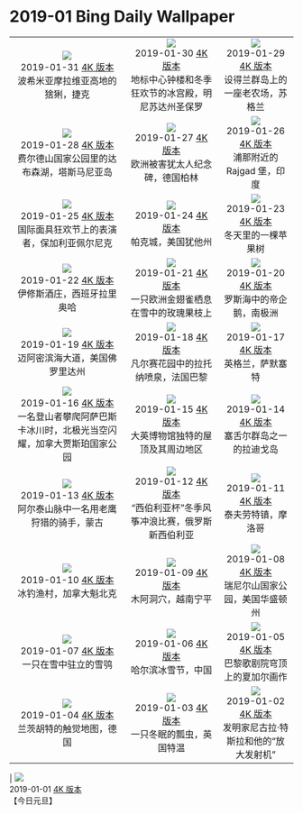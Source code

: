 # 2019-01 Bing Daily Wallpaper

|                                                                                                                                                                                                                                                                                                                                                              |                                                                                                                                                                                                                                                                                                                                                |                                                                                                                                                                                                                                                                                                                       |
| :----------------------------------------------------------------------------------------------------------------------------------------------------------------------------------------------------------------------------------------------------------------------------------------------------------------------------------------------------------: | :--------------------------------------------------------------------------------------------------------------------------------------------------------------------------------------------------------------------------------------------------------------------------------------------------------------------------------------------: | :-------------------------------------------------------------------------------------------------------------------------------------------------------------------------------------------------------------------------------------------------------------------------------------------------------------------: |
|                      ![](https://cn.bing.com/th?id=OHR.WinterLynx_ZH-CN7158207296_1920x1080.jpg&rf=LaDigue_UHD.jpg&pid=hp&w=480&h=270&rs=1&c=4)<br> 2019-01-31 [4K 版本](https://cn.bing.com/th?id=OHR.WinterLynx_ZH-CN7158207296_1920x1080.jpg&rf=LaDigue_UHD.jpg&pid=hp&w=3840&h=2160&rs=1&c=4) <br> 波希米亚摩拉维亚高地的猞猁，捷克                      | ![](https://cn.bing.com/th?id=OHR.IcePalaceStPaul_ZH-CN7212304504_1920x1080.jpg&rf=LaDigue_UHD.jpg&pid=hp&w=480&h=270&rs=1&c=4)<br> 2019-01-30 [4K 版本](https://cn.bing.com/th?id=OHR.IcePalaceStPaul_ZH-CN7212304504_1920x1080.jpg&rf=LaDigue_UHD.jpg&pid=hp&w=3840&h=2160&rs=1&c=4) <br> 地标中心钟楼和冬季狂欢节的冰宫殿，明尼苏达州圣保罗 |   ![](https://cn.bing.com/th?id=OHR.UpHellyAa_ZH-CN7287698551_1920x1080.jpg&rf=LaDigue_UHD.jpg&pid=hp&w=480&h=270&rs=1&c=4)<br> 2019-01-29 [4K 版本](https://cn.bing.com/th?id=OHR.UpHellyAa_ZH-CN7287698551_1920x1080.jpg&rf=LaDigue_UHD.jpg&pid=hp&w=3840&h=2160&rs=1&c=4) <br> 设得兰群岛上的一座老农场，苏格兰    |
|                   ![](https://cn.bing.com/th?id=OHR.LKDobson_ZH-CN7378172752_1920x1080.jpg&rf=LaDigue_UHD.jpg&pid=hp&w=480&h=270&rs=1&c=4)<br> 2019-01-28 [4K 版本](https://cn.bing.com/th?id=OHR.LKDobson_ZH-CN7378172752_1920x1080.jpg&rf=LaDigue_UHD.jpg&pid=hp&w=3840&h=2160&rs=1&c=4) <br> 费尔德山国家公园里的达布森湖，塔斯马尼亚岛                   |         ![](https://cn.bing.com/th?id=OHR.HolocaustMemorial_ZH-CN7460471446_1920x1080.jpg&rf=LaDigue_UHD.jpg&pid=hp&w=480&h=270&rs=1&c=4)<br> 2019-01-27 [4K 版本](https://cn.bing.com/th?id=OHR.HolocaustMemorial_ZH-CN7460471446_1920x1080.jpg&rf=LaDigue_UHD.jpg&pid=hp&w=3840&h=2160&rs=1&c=4) <br> 欧洲被害犹太人纪念碑，德国柏林         |     ![](https://cn.bing.com/th?id=OHR.FortRajgad_ZH-CN7621203821_1920x1080.jpg&rf=LaDigue_UHD.jpg&pid=hp&w=480&h=270&rs=1&c=4)<br> 2019-01-26 [4K 版本](https://cn.bing.com/th?id=OHR.FortRajgad_ZH-CN7621203821_1920x1080.jpg&rf=LaDigue_UHD.jpg&pid=hp&w=3840&h=2160&rs=1&c=4) <br> 浦那附近的 Rajgad 堡，印度      |
|              ![](https://cn.bing.com/th?id=OHR.KukeriCostume_ZH-CN7695643694_1920x1080.jpg&rf=LaDigue_UHD.jpg&pid=hp&w=480&h=270&rs=1&c=4)<br> 2019-01-25 [4K 版本](https://cn.bing.com/th?id=OHR.KukeriCostume_ZH-CN7695643694_1920x1080.jpg&rf=LaDigue_UHD.jpg&pid=hp&w=3840&h=2160&rs=1&c=4) <br> 国际面具狂欢节上的表演者，保加利亚佩尔尼克              |                        ![](https://cn.bing.com/th?id=OHR.ParkCity_ZH-CN7858135089_1920x1080.jpg&rf=LaDigue_UHD.jpg&pid=hp&w=480&h=270&rs=1&c=4)<br> 2019-01-24 [4K 版本](https://cn.bing.com/th?id=OHR.ParkCity_ZH-CN7858135089_1920x1080.jpg&rf=LaDigue_UHD.jpg&pid=hp&w=3840&h=2160&rs=1&c=4) <br> 帕克城，美国犹他州                        |           ![](https://cn.bing.com/th?id=OHR.ApfelTag_ZH-CN7906570680_1920x1080.jpg&rf=LaDigue_UHD.jpg&pid=hp&w=480&h=270&rs=1&c=4)<br> 2019-01-23 [4K 版本](https://cn.bing.com/th?id=OHR.ApfelTag_ZH-CN7906570680_1920x1080.jpg&rf=LaDigue_UHD.jpg&pid=hp&w=3840&h=2160&rs=1&c=4) <br> 冬天里的一棵苹果树            |
|                       ![](https://cn.bing.com/th?id=OHR.BodegasYsios_EN-AU4068043796_1920x1080.jpg&rf=LaDigue_UHD.jpg&pid=hp&w=480&h=270&rs=1&c=4)<br> 2019-01-22 [4K 版本](https://cn.bing.com/th?id=OHR.BodegasYsios_EN-AU4068043796_1920x1080.jpg&rf=LaDigue_UHD.jpg&pid=hp&w=3840&h=2160&rs=1&c=4) <br> 伊修斯酒庄，西班牙拉里奥哈                       |          ![](https://cn.bing.com/th?id=OHR.GoldfinchSnow_EN-AU0026372013_1920x1080.jpg&rf=LaDigue_UHD.jpg&pid=hp&w=480&h=270&rs=1&c=4)<br> 2019-01-21 [4K 版本](https://cn.bing.com/th?id=OHR.GoldfinchSnow_EN-AU0026372013_1920x1080.jpg&rf=LaDigue_UHD.jpg&pid=hp&w=3840&h=2160&rs=1&c=4) <br> 一只欧洲金翅雀栖息在雪中的玫瑰果枝上          |  ![](https://cn.bing.com/th?id=OHR.DivingEmperors_EN-AU9700060815_1920x1080.jpg&rf=LaDigue_UHD.jpg&pid=hp&w=480&h=270&rs=1&c=4)<br> 2019-01-20 [4K 版本](https://cn.bing.com/th?id=OHR.DivingEmperors_EN-AU9700060815_1920x1080.jpg&rf=LaDigue_UHD.jpg&pid=hp&w=3840&h=2160&rs=1&c=4) <br> 罗斯海中的帝企鹅，南极洲   |
|                       ![](https://cn.bing.com/th?id=OHR.OceanDrive_EN-AU9424629590_1920x1080.jpg&rf=LaDigue_UHD.jpg&pid=hp&w=480&h=270&rs=1&c=4)<br> 2019-01-19 [4K 版本](https://cn.bing.com/th?id=OHR.OceanDrive_EN-AU9424629590_1920x1080.jpg&rf=LaDigue_UHD.jpg&pid=hp&w=3840&h=2160&rs=1&c=4) <br> 迈阿密滨海大道，美国佛罗里达州                       |          ![](https://cn.bing.com/th?id=OHR.LatonaFountain_EN-AU9033977869_1920x1080.jpg&rf=LaDigue_UHD.jpg&pid=hp&w=480&h=270&rs=1&c=4)<br> 2019-01-18 [4K 版本](https://cn.bing.com/th?id=OHR.LatonaFountain_EN-AU9033977869_1920x1080.jpg&rf=LaDigue_UHD.jpg&pid=hp&w=3840&h=2160&rs=1&c=4) <br> 凡尔赛花园中的拉托纳喷泉，法国巴黎          |          ![](https://cn.bing.com/th?id=OHR.UKSomerset_ZH-CN2587621995_1920x1080.jpg&rf=LaDigue_UHD.jpg&pid=hp&w=480&h=270&rs=1&c=4)<br> 2019-01-17 [4K 版本](https://cn.bing.com/th?id=OHR.UKSomerset_ZH-CN2587621995_1920x1080.jpg&rf=LaDigue_UHD.jpg&pid=hp&w=3840&h=2160&rs=1&c=4) <br> 英格兰，萨默塞特           |
| ![](https://cn.bing.com/th?id=OHR.AthabascaCave_EN-AU0628983693_1920x1080.jpg&rf=LaDigue_UHD.jpg&pid=hp&w=480&h=270&rs=1&c=4)<br> 2019-01-16 [4K 版本](https://cn.bing.com/th?id=OHR.AthabascaCave_EN-AU0628983693_1920x1080.jpg&rf=LaDigue_UHD.jpg&pid=hp&w=3840&h=2160&rs=1&c=4) <br> 一名登山者攀爬阿萨巴斯卡冰川时，北极光当空闪耀，加拿大贾斯珀国家公园 |                   ![](https://cn.bing.com/th?id=OHR.BM1759_EN-AU0329493905_1920x1080.jpg&rf=LaDigue_UHD.jpg&pid=hp&w=480&h=270&rs=1&c=4)<br> 2019-01-15 [4K 版本](https://cn.bing.com/th?id=OHR.BM1759_EN-AU0329493905_1920x1080.jpg&rf=LaDigue_UHD.jpg&pid=hp&w=3840&h=2160&rs=1&c=4) <br> 大英博物馆独特的屋顶及其周边地区                   |         ![](https://cn.bing.com/th?id=OHR.LaDigue_ZH-CN2774523529_1920x1080.jpg&rf=LaDigue_UHD.jpg&pid=hp&w=480&h=270&rs=1&c=4)<br> 2019-01-14 [4K 版本](https://cn.bing.com/th?id=OHR.LaDigue_ZH-CN2774523529_1920x1080.jpg&rf=LaDigue_UHD.jpg&pid=hp&w=3840&h=2160&rs=1&c=4) <br> 塞舌尔群岛之一的拉迪戈岛          |
|                  ![](https://cn.bing.com/th?id=OHR.GoldenEagle_EN-AU9816441405_1920x1080.jpg&rf=LaDigue_UHD.jpg&pid=hp&w=480&h=270&rs=1&c=4)<br> 2019-01-13 [4K 版本](https://cn.bing.com/th?id=OHR.GoldenEagle_EN-AU9816441405_1920x1080.jpg&rf=LaDigue_UHD.jpg&pid=hp&w=3840&h=2160&rs=1&c=4) <br> 阿尔泰山脉中一名用老鹰狩猎的骑手，蒙古                  |        ![](https://cn.bing.com/th?id=OHR.Snowkiters_EN-AU9603475374_1920x1080.jpg&rf=LaDigue_UHD.jpg&pid=hp&w=480&h=270&rs=1&c=4)<br> 2019-01-12 [4K 版本](https://cn.bing.com/th?id=OHR.Snowkiters_EN-AU9603475374_1920x1080.jpg&rf=LaDigue_UHD.jpg&pid=hp&w=3840&h=2160&rs=1&c=4) <br> “西伯利亚杯”冬季风筝冲浪比赛，俄罗斯新西伯利亚        |       ![](https://cn.bing.com/th?id=OHR.NapoleonsHat_EN-AU5099662657_1920x1080.jpg&rf=LaDigue_UHD.jpg&pid=hp&w=480&h=270&rs=1&c=4)<br> 2019-01-11 [4K 版本](https://cn.bing.com/th?id=OHR.NapoleonsHat_EN-AU5099662657_1920x1080.jpg&rf=LaDigue_UHD.jpg&pid=hp&w=3840&h=2160&rs=1&c=4) <br> 泰夫劳特镇，摩洛哥        |
|                   ![](https://cn.bing.com/th?id=OHR.SaguenayIceFishing_ZH-CN9008067301_1920x1080.jpg&rf=LaDigue_UHD.jpg&pid=hp&w=480&h=270&rs=1&c=4)<br> 2019-01-10 [4K 版本](https://cn.bing.com/th?id=OHR.SaguenayIceFishing_ZH-CN9008067301_1920x1080.jpg&rf=LaDigue_UHD.jpg&pid=hp&w=3840&h=2160&rs=1&c=4) <br> 冰钓渔村，加拿大魁北克                   |                   ![](https://cn.bing.com/th?id=OHR.VietnamStairs_EN-AU4320366505_1920x1080.jpg&rf=LaDigue_UHD.jpg&pid=hp&w=480&h=270&rs=1&c=4)<br> 2019-01-09 [4K 版本](https://cn.bing.com/th?id=OHR.VietnamStairs_EN-AU4320366505_1920x1080.jpg&rf=LaDigue_UHD.jpg&pid=hp&w=3840&h=2160&rs=1&c=4) <br> 木阿洞穴，越南宁平                   |  ![](https://cn.bing.com/th?id=OHR.RainierDawn_EN-AU3730494945_1920x1080.jpg&rf=LaDigue_UHD.jpg&pid=hp&w=480&h=270&rs=1&c=4)<br> 2019-01-08 [4K 版本](https://cn.bing.com/th?id=OHR.RainierDawn_EN-AU3730494945_1920x1080.jpg&rf=LaDigue_UHD.jpg&pid=hp&w=3840&h=2160&rs=1&c=4) <br> 瑞尼尔山国家公园，美国华盛顿州   |
|                         ![](https://cn.bing.com/th?id=OHR.SnowyOwlVideo_ZH-CN9249781901_1920x1080.jpg&rf=LaDigue_UHD.jpg&pid=hp&w=480&h=270&rs=1&c=4)<br> 2019-01-07 [4K 版本](https://cn.bing.com/th?id=OHR.SnowyOwlVideo_ZH-CN9249781901_1920x1080.jpg&rf=LaDigue_UHD.jpg&pid=hp&w=3840&h=2160&rs=1&c=4) <br> 一只在雪中驻立的雪鸮                         |                  ![](https://cn.bing.com/th?id=OHR.TwilightHarbin_EN-AU2725726491_1920x1080.jpg&rf=LaDigue_UHD.jpg&pid=hp&w=480&h=270&rs=1&c=4)<br> 2019-01-06 [4K 版本](https://cn.bing.com/th?id=OHR.TwilightHarbin_EN-AU2725726491_1920x1080.jpg&rf=LaDigue_UHD.jpg&pid=hp&w=3840&h=2160&rs=1&c=4) <br> 哈尔滨冰雪节，中国                  |    ![](https://cn.bing.com/th?id=OHR.ParisOpera_EN-AU1557621930_1920x1080.jpg&rf=LaDigue_UHD.jpg&pid=hp&w=480&h=270&rs=1&c=4)<br> 2019-01-05 [4K 版本](https://cn.bing.com/th?id=OHR.ParisOpera_EN-AU1557621930_1920x1080.jpg&rf=LaDigue_UHD.jpg&pid=hp&w=3840&h=2160&rs=1&c=4) <br> 巴黎歌剧院穹顶上的夏加尔画作     |
|                   ![](https://cn.bing.com/th?id=OHR.LandshutReliefMap_EN-AU1211690012_1920x1080.jpg&rf=LaDigue_UHD.jpg&pid=hp&w=480&h=270&rs=1&c=4)<br> 2019-01-04 [4K 版本](https://cn.bing.com/th?id=OHR.LandshutReliefMap_EN-AU1211690012_1920x1080.jpg&rf=LaDigue_UHD.jpg&pid=hp&w=3840&h=2160&rs=1&c=4) <br> 兰茨胡特的触觉地图，德国                   |                 ![](https://cn.bing.com/th?id=OHR.LadyBugFrost_ZH-CN0796268333_1920x1080.jpg&rf=LaDigue_UHD.jpg&pid=hp&w=480&h=270&rs=1&c=4)<br> 2019-01-03 [4K 版本](https://cn.bing.com/th?id=OHR.LadyBugFrost_ZH-CN0796268333_1920x1080.jpg&rf=LaDigue_UHD.jpg&pid=hp&w=3840&h=2160&rs=1&c=4) <br> 一只冬眠的瓢虫，英国特温                 | ![](https://cn.bing.com/th?id=OHR.TeslaCoil_EN-AU8096924390_1920x1080.jpg&rf=LaDigue_UHD.jpg&pid=hp&w=480&h=270&rs=1&c=4)<br> 2019-01-02 [4K 版本](https://cn.bing.com/th?id=OHR.TeslaCoil_EN-AU8096924390_1920x1080.jpg&rf=LaDigue_UHD.jpg&pid=hp&w=3840&h=2160&rs=1&c=4) <br> 发明家尼古拉·特斯拉和他的“放大发射机” |

| ![](https://cn.bing.com/th?id=OHR.Newyear_ZH-CN7704868471_1920x1080.jpg&rf=LaDigue_UHD.jpg&pid=hp&w=480&h=270&rs=1&c=4)<br> 2019-01-01 [4K 版本](https://cn.bing.com/th?id=OHR.Newyear_ZH-CN7704868471_1920x1080.jpg&rf=LaDigue_UHD.jpg&pid=hp&w=3840&h=2160&rs=1&c=4) <br> 【今日元旦】
